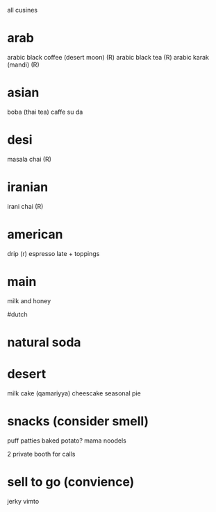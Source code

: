 all cusines


# arab
arabic black coffee (desert moon) (R)
arabic black tea (R)
arabic karak (mandi) (R) 
# asian
boba (thai tea)
caffe su da
# desi 
masala chai (R)
# iranian
irani chai (R)
# american
drip (r)
espresso
late + toppings
# main
milk and honey

#dutch

# natural soda




# desert
milk cake (qamariyya)
cheescake
seasonal pie

# snacks (consider smell)
puff patties
baked potato?
mama noodels

2 private booth for calls

# sell to go (convience)
jerky
vimto